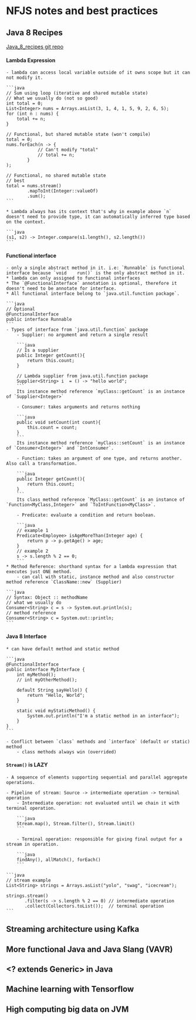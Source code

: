 # NFJS notes and best practices

## Java 8 Recipes
[Java_8_recipes git repo](https://github.com/kousen/java_8_recipes)

#### Lambda Expression
    - lambda can access local variable outside of it owns scope but it can not modify it. 

    ```java
    // Sum using loop (iterative and shared mutable state)
    // What we usually do (not so good)
    int total = 0;
    List<Integer> nums = Arrays.asList(3, 1, 4, 1, 5, 9, 2, 6, 5);
    for (int n : nums) {
        total += n;
    }

    // Functional, but shared mutable state (won't compile)
    total = 0;
    nums.forEach(n -> {
                // Can't modify "total"
                // total += n;
            }
    );

    // Functional, no shared mutable state
    // best
    total = nums.stream()
            .mapToInt(Integer::valueOf)
            .sum();
    ```

    * Lambda always has its context that's why in example above `n` doesn't need to provide type, it can automatically inferred type based on the context.

    ```java
    (s1, s2) -> Integer.compare(s1.length(), s2.length())
    ```

#### Functional interface
    - only a single abstract method in it. i.e: `Runnable` is functional interface because `void	run()` is the only abstract method in it.
    * lambda can only assigned to functional interfaces
    * The `@FunctionalInterface` annotation is optional, therefore it doesn't need to be annotate for interface.
    * All functional interface belong to `java.util.function package`.

    ```java
    // Optional
    @FunctionalInterface
    public interface Runnable
    ```
    - Types of interface from `java.util.function` package
        - Supplier: no argument and return a single result

        ```java
        // Is a supplier
        public Integer getCount(){
            return this.count;
        }

        // Lambda supplier from java.util.function package
        Supplier<String> i  = () -> "hello world";
        ```
        Its instance method reference `myClass::getCount` is an instance of `Supplier<Integer>`

        - Consumer: takes arguments and returns nothing

        ```java
        public void setCount(int count){
            this.count = count;
        }
        ```
        Its instance method reference `myClass::setCount` is an instance of `Consumer<Integer>` and `IntConsumer`.

        - Function: takes an argument of one type, and returns another. Also call a transformation.

        ```java
        public Integer getCount(){
            return this.count;
        }
        ```
        Its class method reference `MyClass::getCount` is an instance of `Function<MyClass,Integer>` and `ToIntFunction<MyClass>`.

        - Predicate: evaluate a condition and return boolean.

        ```java
        // example 1
        Predicate<Employee> isAgeMoreThan(Integer age) {
            return p -> p.getAge() > age;
        }
        // example 2
        s -> s.length % 2 == 0;
        ```
    * Method Reference: shorthand syntax for a lambda expression that executes just ONE method.
        - can call with static, instance method and also constructor method reference `ClassName::new` (Supplier)

    ```java
    // Syntax: Object :: methodName
    // what we usually do
    Consumer<String> c = s -> System.out.println(s);
    // method reference
    Consumer<String> c = System.out::println;
    ```

#### Java 8 Interface
    * can have default method and static method

    ```java
    @FunctionalInterface
    public interface MyInterface {
        int myMethod();
        // int myOtherMethod();

        default String sayHello() {
            return "Hello, World";
        }

        static void myStaticMethod() {
            System.out.println("I'm a static method in an interface");
        }
    }
    ```

    - Conflict between `class` methods and `interface` (default or static) method
        - class methods always win (overrided)

#### `Stream()` is LAZY

    - A sequence of elements supporting sequential and parallel aggregate operations.
              
    - Pipeline of stream: Source -> intermediate operation -> terminal operation
        - Intermediate operation: not evaluated until we chain it with terminal operation.

        ```java
        Stream.map(), Stream.filter(), Stream.limit() 
        ```

        - Terminal operation: responsible for giving final output for a stream in operation.
        
        ```java
        findAny(), allMatch(), forEach() 
        ```        
          
    ```java
    // stream example
    List<String> strings = Arrays.asList("yolo", "swag", "icecream");

    strings.stream()
           .filter(s -> s.length % 2 == 0) // intermediate operation
           .collect(Collectors.toList());  // terminal operation
    ```
## Streaming architecture using Kafka

## More functional Java and Java Slang (VAVR)

## <? extends Generic> in Java

## Machine learning with Tensorflow

## High computing big data on JVM

